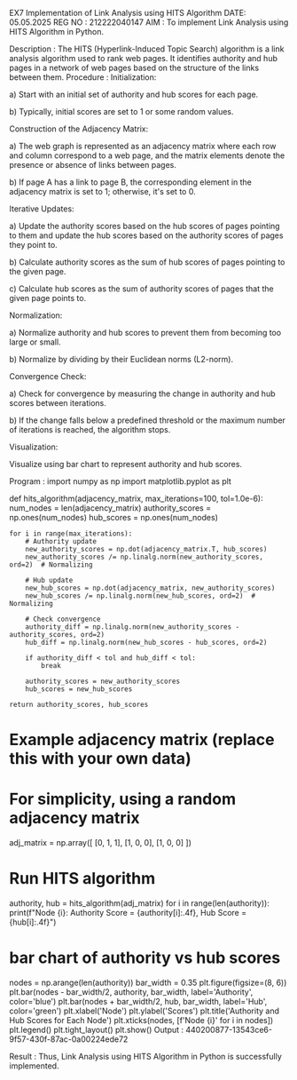 EX7 Implementation of Link Analysis using HITS Algorithm
DATE: 05.05.2025
REG NO : 212222040147
AIM :
To implement Link Analysis using HITS Algorithm in Python.

Description :
The HITS (Hyperlink-Induced Topic Search) algorithm is a link analysis algorithm used to rank web pages. It identifies authority and hub pages in a network of web pages based on the structure of the links between them.
Procedure :
Initialization:

a) Start with an initial set of authority and hub scores for each page.

b) Typically, initial scores are set to 1 or some random values.

Construction of the Adjacency Matrix:

a) The web graph is represented as an adjacency matrix where each row and column correspond to a web page, and the matrix elements denote the presence or absence of links between pages.

b) If page A has a link to page B, the corresponding element in the adjacency matrix is set to 1; otherwise, it's set to 0.

Iterative Updates:

a) Update the authority scores based on the hub scores of pages pointing to them and update the hub scores based on the authority scores of pages they point to.

b) Calculate authority scores as the sum of hub scores of pages pointing to the given page.

c) Calculate hub scores as the sum of authority scores of pages that the given page points to.

Normalization:

a) Normalize authority and hub scores to prevent them from becoming too large or small.

b) Normalize by dividing by their Euclidean norms (L2-norm).

Convergence Check:

a) Check for convergence by measuring the change in authority and hub scores between iterations.

b) If the change falls below a predefined threshold or the maximum number of iterations is reached, the algorithm stops.

Visualization:

Visualize using bar chart to represent authority and hub scores.

Program :
import numpy as np
import matplotlib.pyplot as plt

def hits_algorithm(adjacency_matrix, max_iterations=100, tol=1.0e-6):
    num_nodes = len(adjacency_matrix)
    authority_scores = np.ones(num_nodes)
    hub_scores = np.ones(num_nodes)
    
    for i in range(max_iterations):
        # Authority update
        new_authority_scores = np.dot(adjacency_matrix.T, hub_scores)
        new_authority_scores /= np.linalg.norm(new_authority_scores, ord=2)  # Normalizing
        
        # Hub update
        new_hub_scores = np.dot(adjacency_matrix, new_authority_scores)
        new_hub_scores /= np.linalg.norm(new_hub_scores, ord=2)  # Normalizing
        
        # Check convergence
        authority_diff = np.linalg.norm(new_authority_scores - authority_scores, ord=2)
        hub_diff = np.linalg.norm(new_hub_scores - hub_scores, ord=2)
        
        if authority_diff < tol and hub_diff < tol:
            break
        
        authority_scores = new_authority_scores
        hub_scores = new_hub_scores
    
    return authority_scores, hub_scores

# Example adjacency matrix (replace this with your own data)
# For simplicity, using a random adjacency matrix
adj_matrix = np.array([
    [0, 1, 1],
    [1, 0, 0],
    [1, 0, 0]
])

# Run HITS algorithm
authority, hub = hits_algorithm(adj_matrix)
for i in range(len(authority)):
    print(f"Node {i}: Authority Score = {authority[i]:.4f}, Hub Score = {hub[i]:.4f}")

# bar chart of authority vs hub scores

nodes = np.arange(len(authority))
bar_width = 0.35
plt.figure(figsize=(8, 6))
plt.bar(nodes - bar_width/2, authority, bar_width, label='Authority', color='blue')
plt.bar(nodes + bar_width/2, hub, bar_width, label='Hub', color='green')
plt.xlabel('Node')
plt.ylabel('Scores')
plt.title('Authority and Hub Scores for Each Node')
plt.xticks(nodes, [f'Node {i}' for i in nodes])
plt.legend()
plt.tight_layout()
plt.show()
Output :
440200877-13543ce6-9f57-430f-87ac-0a00224ede72

Result :
Thus, Link Analysis using HITS Algorithm in Python is successfully implemented.
